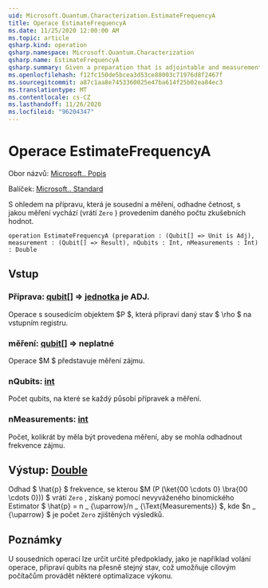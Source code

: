 ```yaml
---
uid: Microsoft.Quantum.Characterization.EstimateFrequencyA
title: Operace EstimateFrequencyA
ms.date: 11/25/2020 12:00:00 AM
ms.topic: article
qsharp.kind: operation
qsharp.namespace: Microsoft.Quantum.Characterization
qsharp.name: EstimateFrequencyA
qsharp.summary: Given a preparation that is adjointable and measurement, estimates the frequency with which that measurement succeeds (returns `Zero`) by performing a given number of trials.
ms.openlocfilehash: f12fc150de5bcea3d53ce88003c71976d8f2467f
ms.sourcegitcommit: a87c1aa8e7453360025e47ba614f25b02ea84ec3
ms.translationtype: MT
ms.contentlocale: cs-CZ
ms.lasthandoff: 11/26/2020
ms.locfileid: "96204347"
---
```

# <a name="estimatefrequencya-operation"></a>Operace EstimateFrequencyA

Obor názvů: [Microsoft.. Popis](xref:Microsoft.Quantum.Characterization)

Balíček: [Microsoft.. Standard](https://nuget.org/packages/Microsoft.Quantum.Standard)


S ohledem na přípravu, která je sousední a měření, odhadne četnost, s jakou měření vychází (vrátí `Zero` ) provedením daného počtu zkušebních hodnot.

```qsharp
operation EstimateFrequencyA (preparation : (Qubit[] => Unit is Adj), measurement : (Qubit[] => Result), nQubits : Int, nMeasurements : Int) : Double
```


## <a name="input"></a>Vstup

### <a name="preparation--qubit--unit--is-adj"></a>Příprava: [qubit](xref:microsoft.quantum.lang-ref.qubit)[] => [jednotka](xref:microsoft.quantum.lang-ref.unit)  je ADJ.

Operace s sousedícím objektem $P $, která připraví daný stav $ \rho $ na vstupním registru.


### <a name="measurement--qubit--__invalidresult__"></a>měření: [qubit](xref:microsoft.quantum.lang-ref.qubit)[] => __neplatné <Result>__ 

Operace $M $ představuje měření zájmu.


### <a name="nqubits--int"></a>nQubits: [int](xref:microsoft.quantum.lang-ref.int)

Počet qubits, na které se každý působí přípravek a měření.


### <a name="nmeasurements--int"></a>nMeasurements: [int](xref:microsoft.quantum.lang-ref.int)

Počet, kolikrát by měla být provedena měření, aby se mohla odhadnout frekvence zájmu.



## <a name="output--double"></a>Výstup: [Double](xref:microsoft.quantum.lang-ref.double)

Odhad $ \hat{p} $ frekvence, se kterou $M (P (\ket{00 \cdots 0} \bra{00 \cdots 0})) $ vrátí `Zero` , získaný pomocí nevyváženého binomického Estimator $ \hat{p} = n \_ {\uparrow}/n \_ {\Text{Measurements}} $, kde $n \_ {\uparrow} $ je počet `Zero` zjištěných výsledků.

## <a name="remarks"></a>Poznámky

U sousedních operací lze určit určité předpoklady, jako je například volání operace, připraví qubits na přesně stejný stav, což umožňuje cílovým počítačům provádět některé optimalizace výkonu.